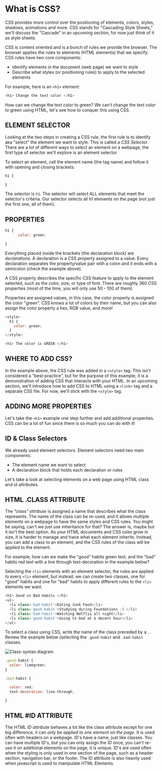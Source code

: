 What is CSS?
=============

CSS provides more control over the positioning of elements, colors, styles, shadows, animations and more. CSS stands for "Cascading Style Sheets," we'll discuss the "Cascade" in an upcoming section, for now just think of it as style sheets.

CSS is content oriented and is a bunch of rules we provide the browser. The browser applies the rules to elements (HTML elements) that we specify. CSS rules have two core components:

* Identify elements in the document (web page) we want to style
* Describe what styles (or positioning rules) to apply to the selected elements

For example, here is an `<h1>` element:

```js
<h1> Change the text color </h1>
```

How can we change the text color to green? We can't change the text color to green using HTML, let's see how to conquer this using CSS.

ELEMENT SELECTOR
-----------------

Looking at the two steps in creating a CSS rule, the first rule is to identify aka "select" the element we want to style. This is called a *CSS Selector*. There are a lot of different ways to select an element on a webpage, the first type of selector we'll explore is an element selector.

To select an element, call the element name (the tag name) and follow it with opening and closing brackets:

```js
h1 {

}
```

The selector is `h1`. The selector will select ALL elements that meet the selector's criteria. Our selector selects all h1 elements on the page (not just the first one, all of them).

PROPERTIES
-------------

```js
h1 {
      color: green;

}
```

Everything placed inside the brackets (the declaration block) are *declarations*. A declaration is a CSS property assigned to a value. Every declaration separates the property/value pair with a colon and it ends with a semicolon (check the example above).

A CSS property describes the specific CSS feature to apply to the element selected, such as the color, size, or type of font. There are roughly 360 CSS properties (most of the time, you will only use 50 - 100 of them).

Properties are assigned values, in this case, the color property is assigned the color "green". CSS knows a lot of colors by their name, but you can also assign the color property a hex, RGB value, and more!

```js
<style>
  h1 {
    color: green;
  }
</style>

<h1> The color is GREEN </h1>
```

WHERE TO ADD CSS?
-----------------

In the example above, the CSS rule was added in a `<style>` tag. This isn't considered a "best-practice", but for the purpose of this example, it is a demonstration of adding CSS that interacts with your HTML. In an upcoming section, we'll introduce how to add CSS to HTML using a `<link>` tag and a separate CSS file. For now, we'll stick with the `<style>` tag.

ADDING MORE PROPERTIES
----------------------

Let's take the `<h1>` example one step further and add additional properties. CSS can be a lot of fun since there is so much you can do with it!

ID & Class Selectors
----------------------

We already used element selectors. Element selectors need two main components:

* The element name we want to select
* A declaration block that holds each declaration or rules

Let's take a look at selecting elements on a web page using HTML class and id attributes.

HTML .CLASS ATTRIBUTE
------------------------

The *"class" attribute* is assigned a name that describes what the class represents. The name of the class can be re-used, and it allows multiple elements on a webpage to have the same styles and CSS rules. You might be saying, can't we just use inheritance for that? The answer is, maybe but it isn't the best option. As your HTML documents and CSS rules grow in size, it is harder to manage and trace what each element inherits. Instead, you can add a class to an element, and the CSS rules of the class will be applied to the element.

For example, how can we make the "good" habits green text, and the "bad" habits red text with a line through text-decoration in the example below?

Selecting the `<li>` elements with an element selector, the rules are applied to every `<li>` element, but instead, we can create two classes, one for "good" habits and one for "bad" habits to apply different rules to the `<li>` elements we want.

```js
<h1> Good vs Bad Habits </h1>
<ul>
  <li class='bad-habit'>Eating Junk Food</li>
  <li class='good-habit'>Studying during Foundations :) </li>
  <li class='bad-habit'>Watching Netflix all night</li>
  <li class='good-habit'>Going to bed at a decent hour</li>  
</ul>
```
To select a class using CSS, write the name of the class preceded by a `.`. Review the example below (selecting the `.good-habit` and `.bad-habit` classes. 

![Class-syntax diagram](https://learndotresources.s3.amazonaws.com/workshop/5b61f79872a1ef0004c070da/class-selector.png)

```js
.good-habit {
  color: limegreen;
}

.bad-habit {

  color: red;
  text-decoration: line-through;

}
```

HTML #ID ATTRIBUTE
--------------------

The *HTML ID attribute* behaves a lot like the class attribute except for one big difference, it can only be *applied to one element on the page*. It is used often with headers on a webpage. ID's have a name, just like classes. You can have multiple ID's, but you can only assign the ID once, you can't re-use it on additional elements on the page, it is unique. ID's are used often when the styling is only used in one section of the page, such as a header section, navigation bar, or the footer. The ID attribute is also heavily used when javascript is used to manipulate HTML Elements.